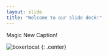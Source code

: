 ```yaml
---
layout: slide
title: "Welcome to our slide deck!"
---
```


Magic New Caption!

![boxertocat](https://octodex.github.com/images/boxertocat_octodex.jpg)
{: .center}
